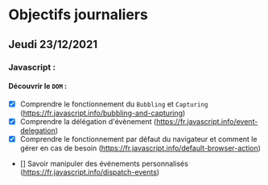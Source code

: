 # Objectifs journaliers

## Jeudi 23/12/2021

### Javascript :

  #### Découvrir le `DOM` :

* [x] Comprendre le fonctionnement du `Bubbling` et `Capturing` (https://fr.javascript.info/bubbling-and-capturing)
* [x] Comprendre la délégation d'évènement (https://fr.javascript.info/event-delegation)
* [x] Comprendre le fonctionnement par défaut du navigateur et comment le gérer en cas de besoin (https://fr.javascript.info/default-browser-action)
* [] Savoir manipuler des événements personnalisés (https://fr.javascript.info/dispatch-events)



